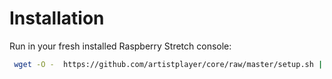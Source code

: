 # Installation

Run in your fresh installed Raspberry Stretch console:
```bash
 wget -O -  https://github.com/artistplayer/core/raw/master/setup.sh | bash 
```